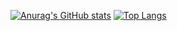 [![Anurag's GitHub stats](https://github-readme-stats.vercel.app/api?username=hamzahasann&show_icons=true&theme=dracula)](https://github.com/anuraghazra/github-readme-stats)
[![Top Langs](https://github-readme-stats.vercel.app/api/top-langs/?username=hamzahasann&layout=compact&theme=dracula)](https://github.com/anuraghazra/github-readme-stats)
